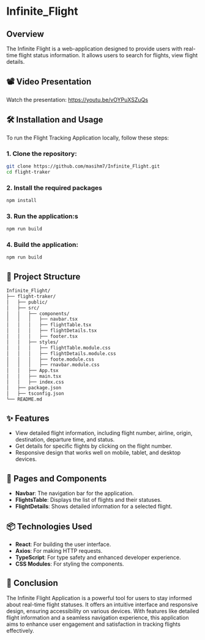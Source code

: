# Infinite_Flight

## Overview
The Infinite Flight is a web-application designed to provide users with real-time flight status information. It allows users to search for flights, view flight details.

## 📽️ Video Presentation

Watch the presentation: https://youtu.be/vOYPuXSZuQs

## 🛠️ Installation and Usage

To run the Flight Tracking Application locally, follow these steps:

### 1. Clone the repository:
```bash
git clone https://github.com/masihm7/Infinite_Flight.git
cd flight-traker
```
### 2. Install the required packages
```bash
npm install
```
### 3. Run the application:s
```bash
npm run build
```
### 4. Build the application:
```bash
npm run build
```
## 📂 Project Structure

```bash
Infinite_Flight/
├── flight-traker/
│   ├── public/                
│   ├── src/
│   │   ├── components/        
│   │   │   ├── navbar.tsx     
│   │   │   ├── flightTable.tsx
│   │   │   ├── flightDetails.tsx
│   │   │   ├── footer.tsx 
│   │   ├── styles/            
│   │   │   ├── flightTable.module.css 
│   │   │   ├── flightDetails.module.css
│   │   │   ├── foote.module.css
│   │   │   ├── rnavbar.module.css 
│   │   ├── App.tsx            
│   │   ├── main.tsx
│   │   ├── index.css          
│   ├── package.json          
│   ├── tsconfig.json         
└── README.md        
```
## ✨ Features

- View detailed flight information, including flight number, airline, origin, destination, departure time, and status.
- Get details for specific flights by clicking on the flight number.
- Responsive design that works well on mobile, tablet, and desktop devices.


## 📁 Pages and Components

- **Navbar**: The navigation bar for the application.
- **FlightsTable**: Displays the list of flights and their statuses.
- **FlightDetails**: Shows detailed information for a selected flight.

## 📦 Technologies Used

* **React**: For building the user interface.
* **Axios**: For making HTTP requests.
* **TypeScript**: For type safety and enhanced developer experience.
* **CSS Modules**: For styling the components.

## 🎉 Conclusion

The Infinite Flight Application is a powerful tool for users to stay informed about real-time flight statuses.  It offers an intuitive interface and responsive design, ensuring accessibility on various devices. With features like detailed flight information and a seamless navigation experience, this application aims to enhance user engagement and satisfaction in tracking flights effectively.
